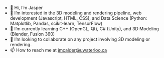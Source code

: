 - 👋 Hi, I’m Jasper
- 👀 I’m interested in the 3D modeling and rendering pipeline, web development (Javascript, HTML, CSS), and Data Science (Python: Matplotlib, Pandas, scikit-learn, TensorFlow)
- 🌱 I’m currently learning C++ (OpenGL, Qt), C# (Unity), and 3D Modeling (Blender, Fusion 360)
- 💞️ I’m looking to collaborate on any project involving 3D modeling or rendering.
- 📫 How to reach me at jmcalder@uwaterloo.ca

<!---
JSproose/JSproose is a ✨ special ✨ repository because its `README.md` (this file) appears on your GitHub profile.
You can click the Preview link to take a look at your changes.
--->
